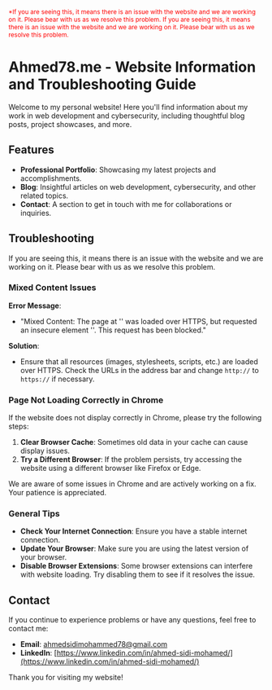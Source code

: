 <p style="font-size: 12px; color: red;">
*If you are seeing this, it means there is an issue with the website and we are working on it. Please bear with us as we resolve this problem. If you are seeing this, it means there is an issue with the website and we are working on it. Please bear with us as we resolve this problem.
</p>


# Ahmed78.me - Website Information and Troubleshooting Guide

Welcome to my personal website! Here you'll find information about my work in web development and cybersecurity, including thoughtful blog posts, project showcases, and more.

## Features
- **Professional Portfolio**: Showcasing my latest projects and accomplishments.
- **Blog**: Insightful articles on web development, cybersecurity, and other related topics.
- **Contact**: A section to get in touch with me for collaborations or inquiries.

## Troubleshooting

If you are seeing this, it means there is an issue with the website and we are working on it. Please bear with us as we resolve this problem.

### Mixed Content Issues

**Error Message**: 
- "Mixed Content: The page at '<URL>' was loaded over HTTPS, but requested an insecure element '<URL>'. This request has been blocked."

**Solution**: 
- Ensure that all resources (images, stylesheets, scripts, etc.) are loaded over HTTPS. Check the URLs in the address bar and change `http://` to `https://` if necessary.

### Page Not Loading Correctly in Chrome

If the website does not display correctly in Chrome, please try the following steps:
1. **Clear Browser Cache**: Sometimes old data in your cache can cause display issues.
2. **Try a Different Browser**: If the problem persists, try accessing the website using a different browser like Firefox or Edge.

We are aware of some issues in Chrome and are actively working on a fix. Your patience is appreciated.

### General Tips

- **Check Your Internet Connection**: Ensure you have a stable internet connection.
- **Update Your Browser**: Make sure you are using the latest version of your browser.
- **Disable Browser Extensions**: Some browser extensions can interfere with website loading. Try disabling them to see if it resolves the issue.

## Contact

If you continue to experience problems or have any questions, feel free to contact me:
- **Email**: [ahmedsidimohammed78@gmail.com](mailto:ahmedsidimohammed78@gmail.com)
- **LinkedIn**: [https://www.linkedin.com/in/ahmed-sidi-mohamed/](https://www.linkedin.com/in/ahmed-sidi-mohamed/)

Thank you for visiting my website!